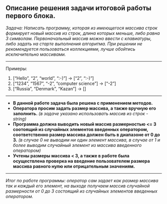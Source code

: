 ## **Описание решения задачи итоговой работы первого блока.**

*Задача: Написать программу, которая из имеющегося массива строк формирует новый массив из строк, длина которых меньше, либо равна 3 символам. Первоначальный массив можно ввести с клавиатуры, либо задать на старте выполнения алгоритма. При решении не рекомендуется пользоваться коллекциями, лучше обойтись исключительно массивами.*
***
  
Примеры:  
1. [“Hello”, “2”, “world”, “:-)”] → [“2”, “:-)”]  
2. [“1234”, “1567”, “-2”, “computer science”] → [“-2”]  
3. [“Russia”, “Denmark”, “Kazan”] → []

***
* **В данной работе задача была решена с применением методов.**
* **Оператора просим задать размер массива, а также вручную его заполнить.**
*(в задаче указано использовать массив из строк - string)*
* **Программа должна выводить новый массив размерностью <= 3 соотоящий из случайных элементов введенных оператором, соответственно размер массива должен быть в диапазоне от 0 до 3.**
*(в случае 0 не выводим ни один элемент массива, в случае от 1 и более выводим случайный элемент из массива введенного оператором)*
* **Учтены размеры массива < 3, а также в работе была осуществлена проверка на введение пользователем размера массива равного нулю или отрицательным значениям.**
***

*Итог по работе программы: оператор сам задает как размер массива так и каждый его элемент, на выходе получаем массив случайной размерности от 0 до 3 состоящий из случайных элементов введенных оператором.*